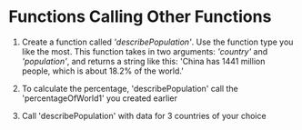 # Functions Calling Other Functions

1. Create a function called _'describePopulation'_. Use the function type you
   like the most. This function takes in two arguments: _'country'_ and
   _'population'_, and returns a string like this: 'China has 1441 million people,
   which is about 18.2% of the world.'

2. To calculate the percentage, 'describePopulation' call the
   'percentageOfWorld1' you created earlier

3. Call 'describePopulation' with data for 3 countries of your choice
